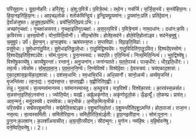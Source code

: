 

  
परि॑सुवा॒न:। सु॒वा॒नोहरि॑:। हरि॑रं॒शु:। अं॒शु:प॒वित्रे॑। प॒वित्रे॒रथ॑:। रथो॒न। नस॑र्जि। स॒र्जि॒स॒नये॑। स॒नये॑हिया॒न:। हि॒या॒नइति॑हि॒या॒न:।। आप॒च्छ्लोकं॑। श्लोक॑मिन्द्रि॒यं। इ॒न्द्रि॒यम्पू॒यमा॑न:। पू॒यमा॑न॒:प्रति॑। प्रति॑दे॒वान्। दे॒वाँअ॑जुषत। अ॒जु॒ष॒त॒प्रयो॑भि:। प्रयो॑भि॒रिति॒प्रय॑:ऽभि:।।  
अच्छा॑नृ॒चक्षा॑:। नृ॒चक्षा॑असरत्। नृ॒चक्षा॒इति॑नृ॒ऽचक्षा॑:। अ॒स॒र॒त्प॒वित्रे॑। प॒वित्रे॒नाम॑। नाम॒दधा॑न:। दधा॑न:क॒विः। क॒विर॑स्य। अ॒स्य॒योनौ॑। योना॒विति॒योनौ॑।। सीद॒न्होते॑व। होते॑व॒सद॑ने। होते॒वेति॒होता॑ऽइव। सद॑नेच॒मूषु॑। च॒मूषूप॑। उपें॑। ई॒म॒ग्म॒न्। अ॒ग्म॒न्नृष॑य:। ऋष॑यस्स॒प्त। स॒प्तविप्रा॑:। विप्रा॒इति॒विप्रा॑:।।  
प्रसु॑मे॒धा:। सु॒मे॒धागा॑तु॒वित्। सु॒मे॒धाइति॑सु॒ऽमे॒धा:। गा॒तु॒विद्वि॒श्वदे॑वः। गा॒तु॒विदिति॑गा॒तु॒ऽवित्। वि॒श्वदे॑व॒स्सोम॑:। वि॒श्वदे॑व॒इति॑वि॒श्वऽदे॑व:। सोम॑:पुना॒न:। पु॒ना॒नस्सद॑:। सद॑एति। ए॒ति॒नित्यं॑। नित्य॒मिति॒नित्यं॑।। भुव॒द्विश्वे॑षु। विश्वे॑षु॒काव्ये॑षु। काव्ये॑षु॒रन्ता॑। रन्तानु॑। अनु॒जना॑न्। जना॑न्यतते। य॒त॒ते॒पञ्च॑। पञ्च॒धीर॑:। धीर॒इति॒धीर॑:।।  
तव॒त्ये। त्येसो॑म। सो॒म॒प॒व॒मा॒न॒। प॒व॒मा॒न॒नि॒ण्ये। नि॒ण्येविश्वे॑। विश्वे॑दे॒वा:। दे॒वास्त्रय॑:। त्रय॑एकाद॒शास॑:। ए॒का॒द॒शास॒इत्ये॑का॒द॒शास॑:।। दश॑स्व॒धाभि॑:। स्व॒धाभि॒रधि॑। अधि॒सानौ॑। सानो॒अव्ये॑। अव्ये॑मृ॒जन्ति॑। मृ॒जन्ति॑त्वा। त्वा॒न॒द्य॑:। न॒द्य॑स्स॒प्त। स॒प्तय॒ह्वीः। य॒ह्वीरिति॑य॒ह्वी:।।  
तन्नु। नुस॒त्यं। स॒त्यम्पव॑मानस्य। पव॑मानस्यास्तु। अ॒स्तु॒यत्र॑। यत्र॒विश्वे॑। विश्वे॑का॒रव॑:। का॒रव॑स्स॒न्नसं॑त। स॒न्नस॑न्त॒इति॑सं॒ऽनस॑न्त।। ज्योति॒र्यत्। यदह्ने॑। अह्ने॒अकृ॑णोत्। अकृ॑णोदुलो॒कं। ऊँ॒इत्यूँ॑। लो॒कम्प्र। प्राव॑त्। आव॒न्मनुं॑। मनुं॒दस्य॑वे। दस्य॑वेक:। कर॒भीकं॑। अ॒भीक॒मित्य॒भीकं॑।।  
परि॒सद्मे॑व। सद्मे॑वपशु॒मान्ति॑। सद्मे॒वेति॒सद्म॑ऽइव। प॒शु॒मान्ति॒होता॑। प॒शु॒मन्तीति॑प॒शु॒ऽमन्ति॑। होता॒राजा॑। राजा॒न। नस॒त्य:। स॒त्यस्समि॑ती:। समि॑तीरिया॒नः। समि॑ती॒रिति॒संऽई॑ती:। इ॒या॒नइती॑या॒न:।। सोम॑:पुना॒न:। पु॒ना॒न:क॒लशा॑न्। क॒लशाँ॑अयासीत्। अ॒या॒सी॒त्सीद॑न्। सीद॑न्मृ॒ग:। मृ॒गोन। नम॑हि॒ष:। म॒हि॒षोवने॑षु। वने॒ष्विति॒वने॑षु।। 2।।  
